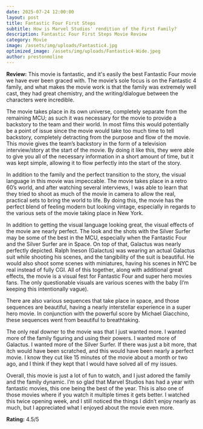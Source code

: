 ```yaml
---
date: 2025-07-24 12:00:00
layout: post
title: Fantastic Four First Steps
subtitle: How is Marvel Studios' rendition of the First Family?
description: Fantastic Four First Steps Movie Review
category: Movie
image: /assets/img/uploads/Fantastic4.jpg
optimized_image: /assets/img/uploads/Fantastic4-Wide.jpeg
author: prestonmoline
---
```


**Review:**
This movie is fantastic, and it's easily the best Fantastic Four movie we have ever been graced with. The movie’s sole focus is on the Fantastic 4 family, and what makes the movie work is that the  family was extremely well cast, they had great chemistry, and the writing/dialogue between the characters were incredible. 

The movie takes place in its own universe, completely separate from the remaining MCU; as such it was necessary for the movie to provide a backstory to the team and their world. In most films this would potentially be a point of issue since the movie would take too much time to tell backstory, completely detracting from the purpose and flow of the movie. This movie gives the team’s backstory in the form of a television interview/story at the start of the movie. By doing it like this, they were able to give you all of the necessary information in a short amount of time, but it was kept simple, allowing it to flow perfectly into the start of the story.

In addition to the family and the perfect transition to the story, the visual language in this movie was impeccable. The movie takes place in a retro 60’s world, and after watching several interviews, I was able to learn that they tried to shoot as much of the movie in camera to allow the real, practical sets to bring the world to life. By doing this, the movie has the perfect blend of feeling modern but looking vintage, especially in regards to the various sets of the movie taking place in New York. 

In addition to getting the visual language looking great, the visual effects of the movie are nearly perfect. The look and the shots with the Silver Surfer may be some of the best in the MCU, especially when the Fantastic Four and the Silver Surfer are in Space. On top of that, Galactus was nearly perfectly depicted. Ralph Ineson (Galactus) was wearing an actual Galactus suit while shooting his scenes, and the tangibility of the suit is beautiful. He would also shoot some scenes with miniatures, having his scenes in NYC be real instead of fully CGI. All of this together, along with additional great effects, the movie is a visual fest for Fantastic Four and super hero movies fans. The only questionable visuals are various scenes with the baby (I’m keeping this intentionally vague).

There are also various sequences that take place in space, and those sequences are beautiful, having a nearly interstellar experience in a super hero movie. In conjunction with the powerful score by Michael Giacchino, these sequences went from beautiful to breathtaking.

The only real downer to the movie was that I just wanted more. I wanted more of the family figuring and using their powers. I wanted more of Galactus. I wanted more of the Silver Surfer. If there was just a bit more, that itch would have been scratched, and this would have been nearly a perfect movie. I know they cut like 15 minutes of the movie about a month or two ago, and I think if they kept that I would have solved all of my issues.

Overall, this movie is just a lot of fun to watch, and I just adored the family and the family dynamic. I’m so glad that Marvel Studios has had a year with fantastic movies, this one being the best of the year. This is also one of those movies where if you watch it multiple times it gets better. I watched this twice opening week, and I still noticed the things I didn’t enjoy nearly as much, but I appreciated what I enjoyed about the movie even more.



**Rating:**
4.5/5
